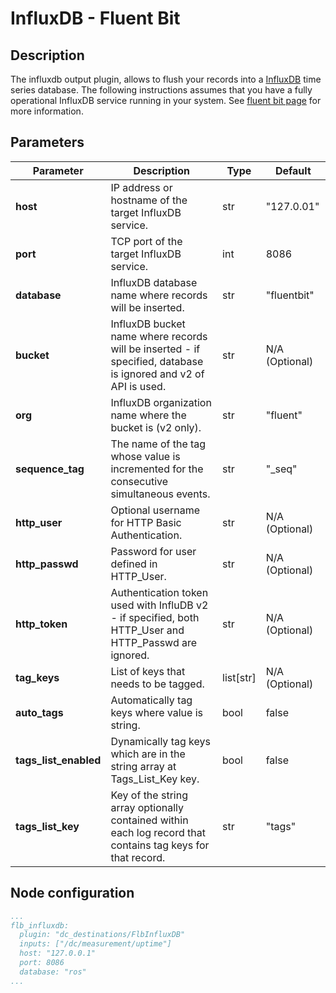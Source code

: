 # InfluxDB - Fluent Bit

## Description

The influxdb output plugin, allows to flush your records into a [InfluxDB](https://www.influxdata.com/time-series-platform/influxdb/) time series database. The following instructions assumes that you have a fully operational InfluxDB service running in your system. See [fluent bit page](https://docs.fluentbit.io/manual/pipeline/outputs/influxdb) for more information.

## Parameters

| Parameter             | Description                                                                                                    | Type        | Default        |
| --------------------- | -------------------------------------------------------------------------------------------------------------- | ----------- | -------------- |
| **host**              | IP address or hostname of the target InfluxDB service.                                                         | str         | "127.0.01"     |
| **port**              | TCP port of the target InfluxDB service.                                                                       | int         | 8086           |
| **database**          | InfluxDB database name where records will be inserted.                                                         | str         | "fluentbit"    |
| **bucket**            | InfluxDB bucket name where records will be inserted - if specified, database is ignored and v2 of API is used. | str         | N/A (Optional) |
| **org**               | InfluxDB organization name where the bucket is (v2 only).                                                      | str         | "fluent"       |
| **sequence_tag**      | The name of the tag whose value is incremented for the consecutive simultaneous events.                        | str         | "_seq"         |
| **http_user**         | Optional username for HTTP Basic Authentication.                                                               | str         | N/A (Optional) |
| **http_passwd**       | Password for user defined in HTTP_User.                                                                        | str         | N/A (Optional) |
| **http_token**        | Authentication token used with InfluDB v2 - if specified, both HTTP_User and HTTP_Passwd are ignored.          | str         | N/A (Optional) |
| **tag_keys**          | List of keys that needs to be tagged.                                                                          | list\[str\] | N/A (Optional) |
| **auto_tags**         | Automatically tag keys where value is string.                                                                  | bool        | false          |
| **tags_list_enabled** | Dynamically tag keys which are in the string array at Tags_List_Key key.                                       | bool        | false          |
| **tags_list_key**     | Key of the string array optionally contained within each log record that contains tag keys for that record.    | str         | "tags"         |

## Node configuration

```yaml
...
flb_influxdb:
  plugin: "dc_destinations/FlbInfluxDB"
  inputs: ["/dc/measurement/uptime"]
  host: "127.0.0.1"
  port: 8086
  database: "ros"
...
```
